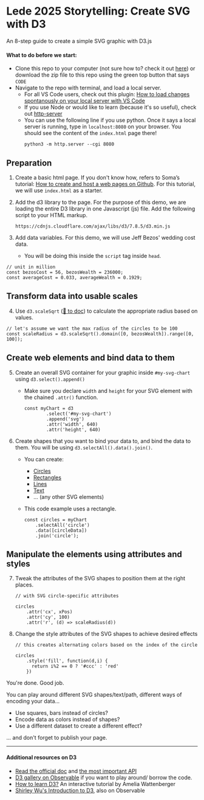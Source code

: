 # Lede 2025 Storytelling: Create SVG with D3

An 8-step guide to create a simple SVG graphic with D3.js

#### What to do before we start:
- Clone this repo to your computer (not sure how to? check it out [here](https://docs.github.com/en/repositories/creating-and-managing-repositories/cloning-a-repository)) or download the zip file to this repo using the green top button that says `CODE` 
- Navigate to the repo with terminal, and load a local server. 
     - For all VS Code users, check out this plugin: [How to load changes spontanously on your local server with VS Code](https://www.freecodecamp.org/news/vscode-live-server-auto-refresh-browser/) 
     - If you use Node or would like to learn (because it's so useful), check out [http-server](https://www.npmjs.com/package/http-server)
     - You can use the following line if you use python. Once it says a local server is running, type in `localhost:8080` on your browser. You should see the content of the `index.html` page there!
        ```
        python3 -m http.server --cgi 8080
        ```
   

## Preparation

1. Create a basic html page. If you don't know how, refers to Soma’s tutorial: [How to create and host a web pages on Github](https://jonathansoma.com/fancy-github/github-pages/). For this tutorial, we will use `index.html` as a starter. 


2. Add the d3 library to the page. For the purpose of this demo, we are loading the entire D3 library in one Javascript (js) file.  Add the following script to your HTML markup. 


    ```
    https://cdnjs.cloudflare.com/ajax/libs/d3/7.8.5/d3.min.js
    ```


3. Add data variables. For this demo, we will use Jeff Bezos' wedding cost data.
    - You will be doing this inside the `script` tag inside `head`.

```
// unit in million
const bezosCost = 56, bezosWealth = 236000;
const averageCost = 0.033, averageWealth = 0.1929;

```

## Transform data into usable scales

4. Use `d3.scaleSqrt` ([🔗 to doc](https://observablehq.com/@d3/continuous-scales)) to calculate the appropriate radius based on values.  

```
// let's assume we want the max radius of the circles to be 100
const scaleRadius = d3.scaleSqrt().domain([0, bezosWealth]).range([0, 100]);

```

## Create web elements and bind data to them

5. Create an overall SVG container for your graphic inside `#my-svg-chart` using `d3.select().append()`
    - Make sure you declare `width` and `height` for your SVG element with the chained `.attr()` function.
        
        ```
        const myChart = d3
                .select('#my-svg-chart')
                .append('svg')
                .attr('width', 640)
                .attr('height', 640)
        ```


6. Create shapes that you want to bind your data to, and bind the data to them. You will be using `d3.selectAll().data().join()`. 
    - You can create:
        - [Circles](https://www.w3schools.com/graphics/svg_circle.asp)
        - [Rectangles](https://www.w3schools.com/graphics/svg_rect.asp)
        - [Lines](https://www.w3schools.com/graphics/svg_line.asp)
        - [Text](https://www.w3schools.com/graphics/svg_text.asp)
        - ... (any other SVG elements)

    - This code example uses a rectangle.

        ```
        const circles = myChart
            .selectAll('circle')
            .data([circleData])
            .join('circle');
        ```

## Manipulate the elements using attributes and styles 

7. Tweak the attributes of the SVG shapes to position them at the right places.


    ```
    // with SVG circle-specific attributes

    circles
        .attr('cx', xPos)
        .attr('cy', 100)
        .attr('r', (d) => scaleRadius(d))

    ```

8. Change the style attributes of the SVG shapes to achieve desired effects

    ```
    // this creates alternating colors based on the index of the circle

    circles
        .style('fill', function(d,i) {
          return i%2 == 0 ? '#ccc' : 'red'
        })

    ```

You're done. Good job.

You can play around different SVG shapes/text/path, different ways of encoding your data...  
- Use squares, bars instead of circles? 
- Encode data as colors instead of shapes? 
- Use a different dataset to create a different effect? 

... and don't forget to publish your page.


--- 

#### Additional resources on D3
- [Read the official doc](https://d3js.org/getting-started) and [the most important API](https://github.com/d3/d3/blob/main/API.md)
- [D3 gallery on Observable](https://observablehq.com/@d3/gallery) if you want to play around/ borrow the code.  
- [How to learn D3?](https://2019.wattenberger.com/blog/d3) An interactive tutorial by Amelia Wattenberger
- [Shirley Wu's Introduction to D3](https://observablehq.com/@sxywu/introduction-to-svg-and-d3-js?collection=@sxywu/introduction-to-d3-js), also on Observable
